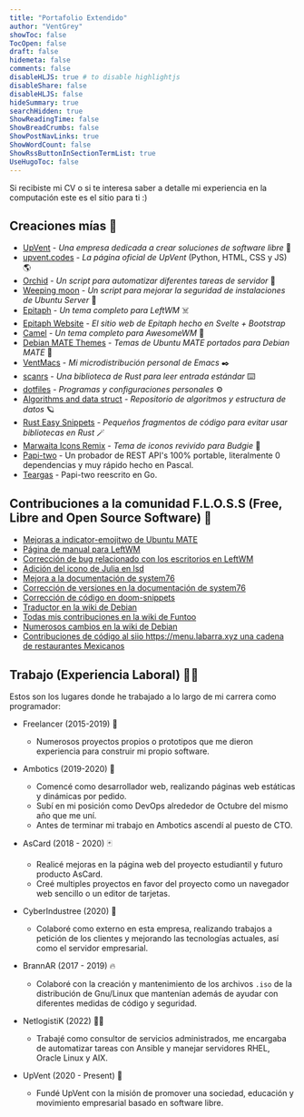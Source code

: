 ```yaml
---
title: "Portafolio Extendido"
author: "VentGrey"
showToc: false
TocOpen: false
draft: false
hidemeta: false
comments: false
disableHLJS: true # to disable highlightjs
disableShare: false
disableHLJS: false
hideSummary: true
searchHidden: true
ShowReadingTime: false
ShowBreadCrumbs: false
ShowPostNavLinks: true
ShowWordCount: false
ShowRssButtonInSectionTermList: true
UseHugoToc: false
---
```


Si recibiste mi CV o si te interesa saber a detalle mi experiencia en la computación este es el sitio para ti :)

## Creaciones mías 🌟

- [UpVent](https://upvent.codes) - *Una empresa dedicada a crear soluciones de software libre* 🏢
- [upvent.codes](https://github.com/UpVent/upvent.codes) - *La página oficial de UpVent* (Python, HTML, CSS y JS) 🌎
- [Orchid](https://github.com/UpVent/orchid) - *Un script para automatizar diferentes tareas de servidor* 🌺
- [Weeping moon](https://github.com/UpVent/weeping-moon) - *Un script para mejorar la seguridad de instalaciones de Ubuntu Server* 🌙
- [Epitaph](https://github.com/VentGrey/Epitaph) - *Un tema completo para LeftWM* ☠️
- [Epitaph Website](https://ventgrey.github.io/EpitaphWM/) - *El sitio web de Epitaph hecho en Svelte + Bootstrap*
- [Camel](https://github.com/VentGrey/Camel) - *Un tema completo para AwesomeWM* 🐫
- [Debian MATE Themes](https://github.com/VentGrey/debian-mate-themes) - *Temas de Ubuntu MATE portados para Debian MATE* 🎨
- [VentMacs](https://github.com/VentGrey/VentMacs) - *Mi microdistribución personal de Emacs* ✒️
- [scanrs](https://github.com/VentGrey/scanrs) - *Una biblioteca de Rust para leer entrada estándar* ⌨️
- [dotfiles](https://github.com/VentGrey/dotfiles) - *Programas y configuraciones personales* ⚙️
- [Algorithms and data struct](https://github.com/VentGrey/algorithms-and-data-struct) - *Repositorio de algoritmos y estructura de datos* 🪐
- [Rust Easy Snippets](https://github.com/VentGrey/rust-easy-snippets) - *Pequeños fragmentos de código para evitar usar bibliotecas en Rust* 🪄
- [Marwaita Icons Remix](https://github.com/VentGrey/Marwaita-Icons-Remix) - *Tema de iconos revivido para Budgie* 🧩
- [Papi-two](https://github.com/VentGrey/papi-two.pas) - Un probador de REST API's 100% portable, literalmente 0 dependencias y muy rápido hecho en Pascal.
- [Teargas](https://github.com/VentGrey/teargas) - Papi-two reescrito en Go.
## Contribuciones a la comunidad F.L.O.S.S (Free, Libre and Open Source Software) 🤝

- [Mejoras a indicator-emojitwo de Ubuntu MATE](https://github.com/ubuntu-mate/indicator-emojitwo/pull/2)
- [Página de manual para LeftWM](https://github.com/leftwm/leftwm/pull/573)
- [Corrección de bug relacionado con los escritorios en LeftWM](https://github.com/leftwm/leftwm/pull/572)
- [Adición del icono de Julia en lsd](https://github.com/Peltoche/lsd/pull/444)
- [Mejora a la documentación de system76](https://github.com/system76/docs/pull/473)
- [Corrección de versiones en la documentación de system76](https://github.com/system76/docs/pull/379)
- [Corrección de código en doom-snippets](https://github.com/hlissner/doom-snippets/pull/15)
- [Traductor en la wiki de Debian](https://wiki.debian.org/CategoryWikiTranslator)
- [Todas mis contribuciones en la wiki de Funtoo](https://www.funtoo.org/Special:Contributions/Ventgrey)
- [Numerosos cambios en la wiki de Debian](https://wiki.debian.org/Omar%20Jair%20Purata%20Funes)
- [Contribuciones de código al siio https://menu.labarra.xyz una cadena de restaurantes Mexicanos](https://menu.labarra.xyz)

## Trabajo (Experiencia Laboral) 👨‍💼

Estos son los lugares donde he trabajado a lo largo de mi carrera como programador:

- Freelancer (2015-2019) 🦅
  - Numerosos proyectos propios o prototipos que me dieron experiencia para construir mi propio software.

- Ambotics (2019-2020) 🤖
  - Comencé como desarrollador web, realizando páginas web estáticas y dinámicas por pedido.
  - Subí en mi posición como DevOps alrededor de Octubre del mismo año que me uní.
  - Antes de terminar mi trabajo en Ambotics ascendí al puesto de CTO.
   
- AsCard (2018 - 2020) 🃏
  - Realicé mejoras en la página web del proyecto estudiantil y futuro producto AsCard.
  - Creé multiples proyectos en favor del proyecto como un navegador web sencillo o un editor de tarjetas.

- CyberIndustree (2020) 🌳
  - Colaboré como externo en esta empresa, realizando trabajos a petición de los clientes y mejorando las tecnologías
  actuales, así como el servidor empresarial.

- BrannAR (2017 - 2019) 🔥
  - Colaboré con la creación y mantenimiento de los archivos `.iso` de la distribución de Gnu/Linux que mantenían
  además de ayudar con diferentes medidas de código y seguridad.
  
- NetlogistiK (2022) 👷🏻
  - Trabajé como consultor de servicios administrados, me encargaba de automatizar tareas con Ansible y manejar servidores RHEL, Oracle Linux y AIX.

- UpVent (2020 - Present) 🚀 
  - Fundé UpVent con la misión de promover una sociedad, educación y movimiento empresarial basado en software libre.
